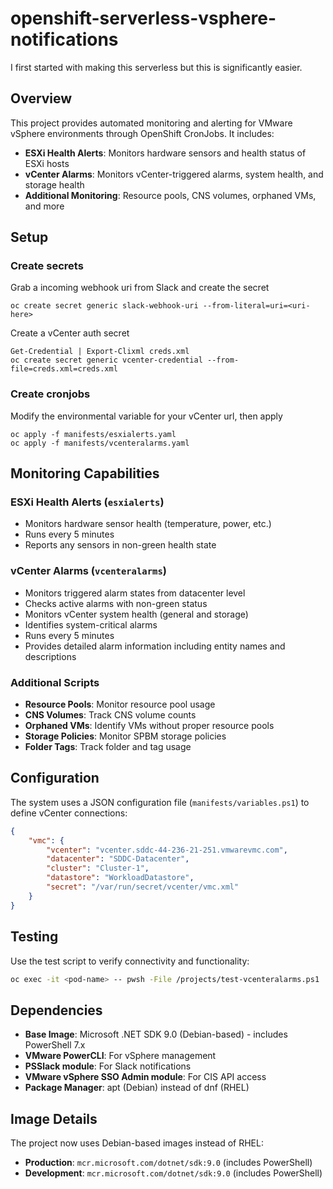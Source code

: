 # openshift-serverless-vsphere-notifications

I first started with making this serverless but this is significantly easier.

## Overview

This project provides automated monitoring and alerting for VMware vSphere environments through OpenShift CronJobs. It includes:

- **ESXi Health Alerts**: Monitors hardware sensors and health status of ESXi hosts
- **vCenter Alarms**: Monitors vCenter-triggered alarms, system health, and storage health
- **Additional Monitoring**: Resource pools, CNS volumes, orphaned VMs, and more

## Setup

### Create secrets

Grab a incoming webhook uri from Slack and create the secret
```
oc create secret generic slack-webhook-uri --from-literal=uri=<uri-here>
```

Create a vCenter auth secret

```
Get-Credential | Export-Clixml creds.xml
oc create secret generic vcenter-credential --from-file=creds.xml=creds.xml
```

### Create cronjobs

Modify the environmental variable for your vCenter url, then apply

```
oc apply -f manifests/esxialerts.yaml
oc apply -f manifests/vcenteralarms.yaml
```

## Monitoring Capabilities

### ESXi Health Alerts (`esxialerts`)
- Monitors hardware sensor health (temperature, power, etc.)
- Runs every 5 minutes
- Reports any sensors in non-green health state

### vCenter Alarms (`vcenteralarms`)
- Monitors triggered alarm states from datacenter level
- Checks active alarms with non-green status
- Monitors vCenter system health (general and storage)
- Identifies system-critical alarms
- Runs every 5 minutes
- Provides detailed alarm information including entity names and descriptions

### Additional Scripts
- **Resource Pools**: Monitor resource pool usage
- **CNS Volumes**: Track CNS volume counts
- **Orphaned VMs**: Identify VMs without proper resource pools
- **Storage Policies**: Monitor SPBM storage policies
- **Folder Tags**: Track folder and tag usage

## Configuration

The system uses a JSON configuration file (`manifests/variables.ps1`) to define vCenter connections:

```json
{
    "vmc": {
        "vcenter": "vcenter.sddc-44-236-21-251.vmwarevmc.com",
        "datacenter": "SDDC-Datacenter",
        "cluster": "Cluster-1",
        "datastore": "WorkloadDatastore",
        "secret": "/var/run/secret/vcenter/vmc.xml"
    }
}
```

## Testing

Use the test script to verify connectivity and functionality:

```bash
oc exec -it <pod-name> -- pwsh -File /projects/test-vcenteralarms.ps1
```

## Dependencies

- **Base Image**: Microsoft .NET SDK 9.0 (Debian-based) - includes PowerShell 7.x
- **VMware PowerCLI**: For vSphere management
- **PSSlack module**: For Slack notifications
- **VMware vSphere SSO Admin module**: For CIS API access
- **Package Manager**: apt (Debian) instead of dnf (RHEL)

## Image Details

The project now uses Debian-based images instead of RHEL:
- **Production**: `mcr.microsoft.com/dotnet/sdk:9.0` (includes PowerShell)
- **Development**: `mcr.microsoft.com/dotnet/sdk:9.0` (includes PowerShell)

